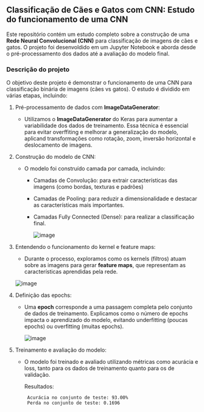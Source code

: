 ## Classificação de Cães e Gatos com CNN: Estudo do funcionamento de uma CNN  

Este repositório contém um estudo completo sobre a construção de uma **Rede Neural Convolucional (CNN)** para classificação de imagens de cães e gatos. O projeto foi desenvoldido em um Jupyter Notebook e aborda desde o pré-processamento dos dados até a avaliação do modelo final.

### Descrição do projeto 

O objetivo deste projeto é demonstrar o funcionamento de uma CNN para classificação binária de imagens (cães vs gatos). O estudo é dividido em várias etapas, incluindo:

1. Pré-processamento de dados com **ImageDataGenerator**:
   + Utilizamos o **ImageDataGenerator** do Keras para aumentar a variabilidade dos dados de treinamento. Essa técnica é essencial para evitar overffiting e melhorar a generalização do modelo, aplicand transformações como rotação, zoom, inversão horizontal e deslocamento de imagens.
  
2. Construção do modelo de CNN:
   + O modelo foi construído camada por camada, incluindo:
     + Camadas de Convolução: para extrair características das imagens (como bordas, texturas e padrões)
     + Camadas de Pooling: para reduzir a dimensionalidade e destacar as características mais importantes.
     + Camadas Fully Connected (Dense): para realizar a classificação final.
    
       ![image](https://github.com/user-attachments/assets/228e52ad-e715-4474-bf12-30f3e4ceed77)


3. Entendendo o funcionamento do kernel e feature maps:
   + Durante o processo, exploramos como os kernels (filtros) atuam sobre as imagens para gerar **feature maps**, que representam as características aprendidas pela rede.
  
   ![image](https://github.com/user-attachments/assets/d19fba71-4aa6-4acc-9ae5-ec57cb18c7b2)

  
4. Definição das epochs:
   + Uma **epoch** corresponde a uma passagem completa pelo conjunto de dados de treinamento. Explicamos como o número de epochs impacta o aprendizado do modelo, evitando underfitting (poucas epochs) ou overfitting (muitas epochs).
  
     ![image](https://github.com/user-attachments/assets/5270b7c4-c039-4413-90c0-a861236ec80d)

  
5. Treinamento e avaliação do modelo:
   + O modelo foi treinado e avaliado utilizando métricas como acurácia e loss, tanto para os dados de treinamento quanto para os de validação.
  
     Resultados:

          Acurácia no conjunto de teste: 93.00%
          Perda no conjunto de teste: 0.1696
